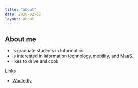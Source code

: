 ```yaml
---
title: "about"
date: 2020-02-02
layout: about
---
```


## About me
- is graduate students in Informatics.
- is interested in information technology, mobility, and MaaS.
- likes to drive and cook.

Links
- [Wantedly](https://www.wantedly.com/id/waka_yuki)
